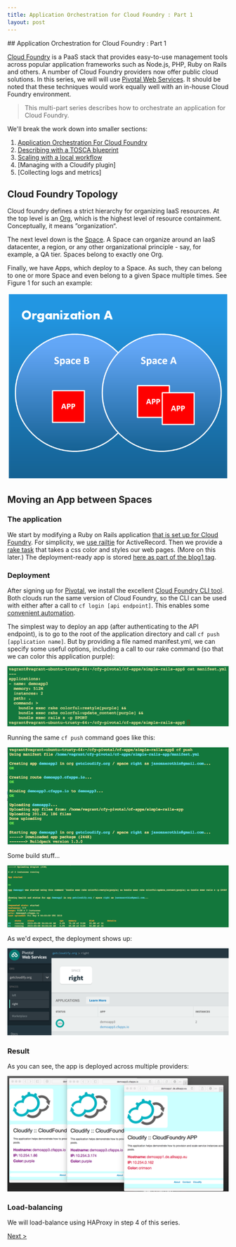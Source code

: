 ```yaml
---
title: Application Orchestration for Cloud Foundry : Part 1
layout: post
---
```

<link rel='stylesheet' href='../css/markdown7.css'/>
## Application Orchestration for Cloud Foundry : Part 1 

[Cloud Foundry](http://www.cloudfoundry.org) is a PaaS stack that provides easy-to-use management tools across popular application frameworks such as Node.js, PHP, Ruby on Rails and others. A number of Cloud Foundry providers now offer public cloud solutions. In this series, we will will use [Pivotal Web Services](http://run.pivotal.io). It should be noted that these techniques would work equally well with an in-house Cloud Foundry environment.

> This multi-part series describes how to orchestrate an application for Cloud Foundry.   

We'll break the work down into smaller sections:

1. [Application Orchestration For Cloud Foundry](#l1)
1. [Describing with a TOSCA blueprint](2015-05-07-tosca-for-cloud-foundries.html)
1. [Scaling with a local workflow](2015-05-07-workflow-for-cloud-foundries.html)
1. [Managing with a Cloudify plugin]
1. [Collecting logs and metrics]

## Cloud Foundry Topology 

Cloud foundry defines a strict hierarchy for organizing IaaS resources. At the top level is an [Org](http://docs.cloudfoundry.org/concepts/roles.html#orgs), which is the highest level of resource containment. Conceptually, it means &rdquo;organization&ldquo;. 

The next level down is the [Space](http://docs.cloudfoundry.org/concepts/roles.html#spaces). A Space can organize around an IaaS datacenter, a region, or any other organizational principle - say, for example, a QA tier. Spaces belong to exactly one Org.

Finally, we have Apps, which deploy to a Space. As such, they can belong to one or more Space and even belong to a given Space multiple times. See Figure 1 for such an example:
 
![three App instances](images/CloudFoundry3AppInstances.png) 

## <a name="l1"></a>Moving an App between Spaces

### The application

We start by modifying a Ruby on Rails application [that is set up for Cloud Foundry](https://github.com/cloudfoundry-samples/rails_sample_app/blob/master/README.markdown). For simplicity, we [use railtie](http://stackoverflow.com/questions/19078044/disable-activerecord-for-rails-4) for ActiveRecord. Then we provide a [rake task](https://github.com/GigaSpaces-POCs/cfy-pivotal/blob/f7c7f093088b4ab9e9c7b4e40d8163bd4af167db/cf-apps/simple-rails-app/lib/tasks/colorful.rake) that takes a css color and styles our web pages. (More on this later.) The deployment-ready app is stored [here as part of the blog1 tag](https://github.com/GigaSpaces-POCs/cfy-pivotal/tree/blog1/cf-apps/simple-rails-app).

### Deployment

After signing up for [Pivotal](https://console.run.pivotal.io/register), we install the excellent [Cloud Foundry CLI tool](http://docs.run.pivotal.io/devguide/installcf/). Both clouds run the same version of Cloud Foundry, so the CLI can be used with either after a call to `cf login [api endpoint]`. This enables some [convenient automation](https://github.com/GigaSpaces-POCs/cfy-pivotal/commit/1d6aa17f7bf562fa87be835c678cae79f70c02f2).

The simplest way to deploy an app (after authenticating to the API endpoint), is to go to the root of the application directory and call `cf push [application name]`. But by providing a file named manifest.yml, we can specify some useful options, including a call to our rake command (so that we can color this application purple):

![manifest.yml options](images/manifest.png)

Running the same `cf push` command goes like this:

![pushing](images/push1.png)

Some build stuff&hellip;

![finishing up](images/push2.png)

As we'd expect, the deployment shows up:

![Pivotal Control Panel](images/pivcp.png)

### Result

As you can see, the app is deployed across multiple providers:

![Many providers](images/many.png)

### Load-balancing

We will load-balance using HAProxy in step 4 of this series.
  
[Next >](2015-05-07-tosca-for-cloud-foundries.html) 
